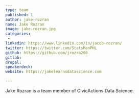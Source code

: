 ```yaml
---
type: team
published: 1
author: jake-rozran
name: Jake Rozran
image: jake-rozran.jpg
categories:
 - 
linkedin: https://www.linkedin.com/in/jacob-rozran/
twitter: https://twitter.com/StatsManPHL
github: https://github.com/jrozra200
gitlab: 
drupal: 
speakerdeck: 
website: https://jakelearnsdatascience.com

---
```


Jake Rozran is a team member of CivicActions Data Science.